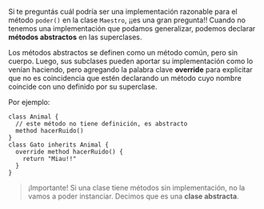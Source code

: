 Si te preguntás cuál podría ser una implementación razonable para el método `poder()` en la clase `Maestro`, ¡¡es una gran pregunta!! Cuando no tenemos una implementación que podamos generalizar, podemos declarar **métodos abstractos** en las superclases.

Los métodos abstractos se definen como un método común, pero sin cuerpo. Luego, sus subclases pueden aportar su implementación como lo venían haciendo, pero agregando la palabra clave **override** para explicitar que no es coincidencia que estén declarando un método cuyo nombre coincide con uno definido por su superclase.

Por ejemplo:

```wollok
class Animal {
  // este método no tiene definición, es abstracto
  method hacerRuido()
}
class Gato inherits Animal {
  override method hacerRuido() {
    return "Miau!!"
  }
}
```

> ¡Importante! Si una clase tiene métodos sin implementación, no la vamos a poder instanciar. Decimos que es una **clase abstracta**.